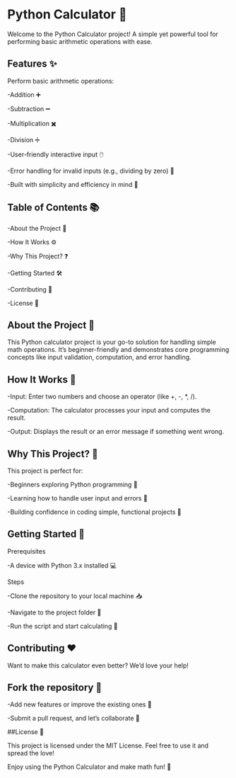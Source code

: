# Python Calculator 🧮

Welcome to the Python Calculator project! A simple yet powerful tool for performing basic arithmetic operations with ease.

## Features ✨

Perform basic arithmetic operations:

-Addition ➕

-Subtraction ➖

-Multiplication ✖️

-Division ➗

-User-friendly interactive input 🖱️

-Error handling for invalid inputs (e.g., dividing by zero) 🚫

-Built with simplicity and efficiency in mind 🚀

## Table of Contents 📚

-About the Project 📖

-How It Works ⚙️

-Why This Project? ❓

-Getting Started 🛠️

-Contributing 🤝

-License 📜

## About the Project 🌟

This Python calculator project is your go-to solution for handling simple math operations. It’s beginner-friendly and demonstrates core programming concepts like input validation, computation, and error handling.

## How It Works 🧠

-Input: Enter two numbers and choose an operator (like +, -, *, /).

-Computation: The calculator processes your input and computes the result.

-Output: Displays the result or an error message if something went wrong.

## Why This Project? 🤔

This project is perfect for:

-Beginners exploring Python programming 🐍

-Learning how to handle user input and errors 🎯

-Building confidence in coding simple, functional projects 💪

## Getting Started 🚀

Prerequisites

-A device with Python 3.x installed 💻

Steps

-Clone the repository to your local machine 📥

-Navigate to the project folder 📂

-Run the script and start calculating 🎉

## Contributing ❤️

Want to make this calculator even better? We’d love your help!

## Fork the repository 🍴

-Add new features or improve the existing ones 🌟

-Submit a pull request, and let’s collaborate 🤝

##License 📝

This project is licensed under the MIT License. Feel free to use it and spread the love!

Enjoy using the Python Calculator and make math fun! 🎉

